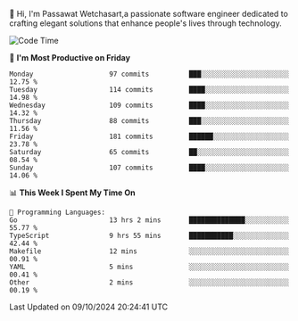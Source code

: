 
👋 Hi, I'm Passawat Wetchasart,a passionate software engineer dedicated to crafting elegant solutions that enhance people's lives through technology.


<!--START_SECTION:waka-->
![Code Time](http://img.shields.io/badge/Code%20Time-1%2C852%20hrs%2028%20mins-blue)

📅 **I'm Most Productive on Friday** 

```text
Monday                   97 commits          ███░░░░░░░░░░░░░░░░░░░░░░   12.75 % 
Tuesday                  114 commits         ████░░░░░░░░░░░░░░░░░░░░░   14.98 % 
Wednesday                109 commits         ████░░░░░░░░░░░░░░░░░░░░░   14.32 % 
Thursday                 88 commits          ███░░░░░░░░░░░░░░░░░░░░░░   11.56 % 
Friday                   181 commits         ██████░░░░░░░░░░░░░░░░░░░   23.78 % 
Saturday                 65 commits          ██░░░░░░░░░░░░░░░░░░░░░░░   08.54 % 
Sunday                   107 commits         ████░░░░░░░░░░░░░░░░░░░░░   14.06 % 
```


📊 **This Week I Spent My Time On** 

```text
💬 Programming Languages: 
Go                       13 hrs 2 mins       ██████████████░░░░░░░░░░░   55.77 % 
TypeScript               9 hrs 55 mins       ███████████░░░░░░░░░░░░░░   42.44 % 
Makefile                 12 mins             ░░░░░░░░░░░░░░░░░░░░░░░░░   00.91 % 
YAML                     5 mins              ░░░░░░░░░░░░░░░░░░░░░░░░░   00.41 % 
Other                    2 mins              ░░░░░░░░░░░░░░░░░░░░░░░░░   00.19 % 
```


 Last Updated on 09/10/2024 20:24:41 UTC
<!--END_SECTION:waka-->

<!--
**markpassawat/markpassawat** is a ✨ _special_ ✨ repository because its `README.md` (this file) appears on your GitHub profile.

Here are some ideas to get you started:

- 🔭 I’m currently working on ...
- 🌱 I’m currently learning ...
- 👯 I’m looking to collaborate on ...
- 🤔 I’m looking for help with ...
- 💬 Ask me about ...
- 📫 How to reach me: ...
- 😄 Pronouns: He/Him
- ⚡ Fun fact: ...
-->
